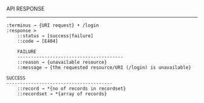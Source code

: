 API RESPONSE
*******************************************
	:terminus → {URI request} • /login
	:response >
		::status → [success|failure]
		::code → [E404]

		FAILURE
		---------------------------------------
		::reason → {unavailable resource}
		::message → {the requested resource/URI (/login) is unavailable}

	SUCCESS
	---------------------------------------
		::record → *{no of records in recordset}
		::recordset → *{array of records}